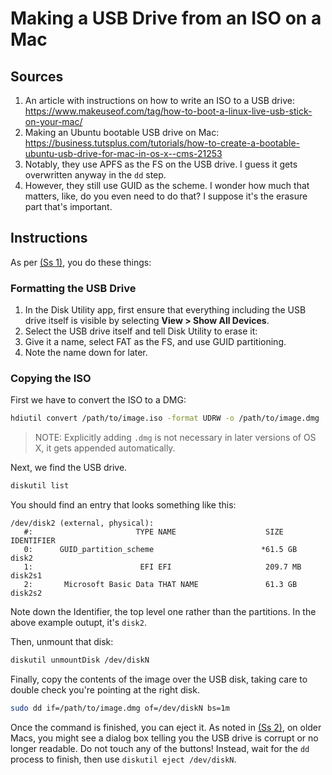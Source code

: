 Making a USB Drive from an ISO on a Mac
=======================================

## Sources

1. An article with instructions on how to write an ISO to a USB drive: https://www.makeuseof.com/tag/how-to-boot-a-linux-live-usb-stick-on-your-mac/
2. Making an Ubuntu bootable USB drive on Mac: https://business.tutsplus.com/tutorials/how-to-create-a-bootable-ubuntu-usb-drive-for-mac-in-os-x--cms-21253
  1. Notably, they use APFS as the FS on the USB drive.  I guess it gets overwritten anyway in the `dd` step.
  2. However, they still use GUID as the scheme.  I wonder how much that matters, like, do you even need to do that?  I suppose it's the erasure part that's important.



## Instructions

As per [(Ss 1)](https://www.makeuseof.com/tag/how-to-boot-a-linux-live-usb-stick-on-your-mac/), you do these things:


### Formatting the USB Drive

1. In the Disk Utility app, first ensure that everything including the USB drive itself is visible by selecting **View > Show All Devices**.
2. Select the USB drive itself and tell Disk Utility to erase it:
  1. Give it a name, select FAT as the FS, and use GUID partitioning.
  2. Note the name down for later.


### Copying the ISO

First we have to convert the ISO to a DMG:

```sh
hdiutil convert /path/to/image.iso -format UDRW -o /path/to/image.dmg
```

> NOTE: Explicitly adding `.dmg` is not necessary in later versions of OS X, it gets appended automatically.

Next, we find the USB drive.

```sh
diskutil list
```

You should find an entry that looks something like this:

```
/dev/disk2 (external, physical):
   #:                       TYPE NAME                    SIZE       IDENTIFIER
   0:      GUID_partition_scheme                        *61.5 GB    disk2
   1:                        EFI EFI                     209.7 MB   disk2s1
   2:       Microsoft Basic Data THAT NAME               61.3 GB    disk2s2
```

Note down the Identifier, the top level one rather than the partitions.  In the above example outupt, it's `disk2`.

Then, unmount that disk:

```sh
diskutil unmountDisk /dev/diskN
```

Finally, copy the contents of the image over the USB disk, taking care to double check you're pointing at the right disk.

```sh
sudo dd if=/path/to/image.dmg of=/dev/diskN bs=1m
```

Once the command is finished, you can eject it.  As noted in [(Ss 2)](https://business.tutsplus.com/tutorials/how-to-create-a-bootable-ubuntu-usb-drive-for-mac-in-os-x--cms-21253), on older Macs, you might see a dialog box telling you the USB drive is corrupt or no longer readable.  Do not touch any of the buttons!  Instead, wait for the `dd` process to finish, then use `diskutil eject /dev/diskN`.
